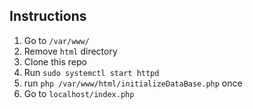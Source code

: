 ## Instructions
1. Go to `/var/www/`
2. Remove `html` directory
3. Clone this repo
4. Run `sudo systemctl start httpd`
5. run `php /var/www/html/initializeDataBase.php` once
6. Go to `localhost/index.php`
